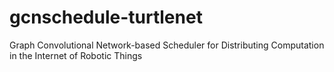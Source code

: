 # gcnschedule-turtlenet
Graph Convolutional Network-based Scheduler for Distributing Computation in the Internet of Robotic Things
